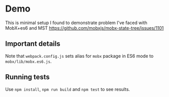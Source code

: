 # Demo

This is minimal setup I found to demonstrate problem I've faced with MobX+es6 and MST https://github.com/mobxjs/mobx-state-tree/issues/1101

## Important details

Note that `webpack.config.js` sets alias for `mobx` package in ES6 mode to `mobx/lib/mobx.es6.js`.

## Running tests

Use `npm install`, `npm run build` and `npm test` to see results.

